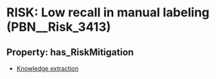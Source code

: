 # RISK: __Low recall in manual labeling__ (PBN__Risk_3413)

## Property: has_RiskMitigation

* [Knowledge extraction](PBN__Mitigation_2306)

